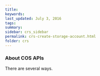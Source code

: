 ```yaml
---
title:  
keywords: 
last_updated: July 3, 2016
tags: 
summary: 
sidebar: crs_sidebar
permalink: crs-create-storage-account.html
folder: crs
---
```


### About COS APIs

There are several ways.

